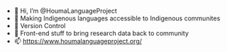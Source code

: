 - 👋 Hi, I’m @HoumaLanguageProject
- 👀 Making Indigenous languages accessible to Indigenous communites
- 🌱 Version Control
- 💞️ Front-end stuff to bring research data back to community
- 📫 https://www.houmalanguageproject.org/

<!---
HoumaLanguageProject/HoumaLanguageProject is a ✨ special ✨ repository because its `README.md` (this file) appears on your GitHub profile.
You can click the Preview link to take a look at your changes.
--->
